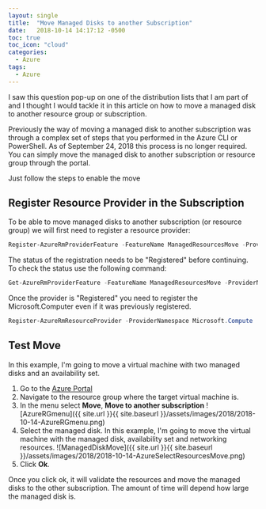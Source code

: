 ```yaml
---
layout: single
title:  "Move Managed Disks to another Subscription"
date:   2018-10-14 14:17:12 -0500
toc: true
toc_icon: "cloud"
categories:
  - Azure
tags:
  - Azure
---
```


I saw this question pop-up on one of the distribution lists that I am part of and I thought I would tackle it in this article on how to move a managed disk to another resource group or subscription.

Previously the way of moving a managed disk to another subscription was through a complex set of steps that you performed in the Azure CLI or PowerShell. As of September 24, 2018 this process is no longer required.  You can simply move the managed disk to another subscription or resource group through the portal.

Just follow the steps to enable the move

## Register Resource Provider in the Subscription

To be able to move managed disks to another subscription (or resource group) we will first need to register a resource provider:

``` powershell
Register-AzureRmProviderFeature -FeatureName ManagedResourcesMove -ProviderNamespace Microsoft.Compute
```

The status of the registration needs to be "Registered" before continuing. To check the status use the following command:

``` powershell
Get-AzureRmProviderFeature -FeatureName ManagedResourcesMove -ProviderNamespace Microsoft.Compute
```

Once the provider is "Registered" you need to register the Microsoft.Computer even if it was previously registered.

``` powershell
Register-AzureRmResourceProvider -ProviderNamespace Microsoft.Compute
```
## Test Move

In this example, I'm going to move a virtual machine with two managed disks and an availability set.

1. Go to the [Azure Portal](https://portal.azure.com)
2. Navigate to the resource group where the target virtual machine is.
3. In the menu select **Move**, **Move to another subscription**
![AzureRGmenu]({{ site.url }}{{ site.baseurl }}/assets/images/2018/2018-10-14-AzureRGmenu.png)
4. Select the managed disk. In this example, I'm going to move the virtual machine with the managed disk, availability set and networking resources.
![ManagedDiskMove]({{ site.url }}{{ site.baseurl }}/assets/images/2018/2018-10-14-AzureSelectResourcesMove.png)
6. Click **Ok**.

Once you click ok, it will validate the resources and move the managed disks to the other subscription. The amount of time will depend how large the managed disk is.